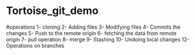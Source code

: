 # Tortoise_git_demo
#operations
1- cloning
2- Adding files
3- Modifying files
4- Commits the changes
5- Push to the remote origin
6- fetching the data from remote origin
7- pull operation
8- merge 
9- Stashing
10- Undoing local changes
12- Operations on branches
